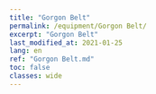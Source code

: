 ```yaml
---
title: "Gorgon Belt"
permalink: /equipment/Gorgon Belt/
excerpt: "Gorgon Belt"
last_modified_at: 2021-01-25
lang: en
ref: "Gorgon Belt.md"
toc: false
classes: wide
---
```


